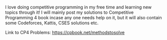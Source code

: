 I love doing competitive programming in my free time and learning new topics through it! I will mainly post my solutions to Competitive Programming 4 book incase any one needs help on it, but it will also contain some Codeforces, Kattis, CSES solutions etc. 

Link to CP4 Problems:
https://cpbook.net/methodstosolve
